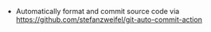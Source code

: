 
- Automatically format and commit source code via https://github.com/stefanzweifel/git-auto-commit-action
